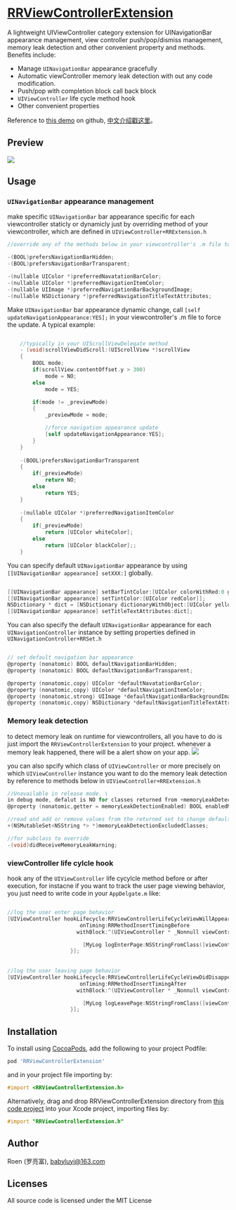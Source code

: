 # [RRViewControllerExtension](https://github.com/Roen-Ro/RRViewControllerExtension)


A lightweight UIViewController category extension for UINavigationBar  appearance management, view controller push/pop/dismiss management, memory leak detection and other convenient property and methods. Benefits include:

- Manage `UINavigationBar` appearance gracefully
- Automatic viewController memory leak detection with out any code modification.
- Push/pop with completion block call back block
- `UIViewController` life cycle method hook
- Other convenient properties

Reference to [this demo](https://github.com/Roen-Ro/RRViewControllerExtension) on github, [中文介绍戳这里](https://www.jianshu.com/p/59aba25692fe)。

## Preview
![](https://github.com/Roen-Ro/DemoResources/blob/master/RRUIViewControllerExtensio/rrvc004.gif?raw=true)

## Usage

### `UINavigationBar` appearance management
make specific `UINavigationBar`   bar appearance specific for each viewcontroller staticly or dynamicly just by overriding method of your viewcontroller, which are defined in `UIViewController+RRExtension.h`

```objective-c
//override any of the methods below in your viewcontroller's .m file to make specific navigation bar appearance

-(BOOL)prefersNavigationBarHidden;
-(BOOL)prefersNavigationBarTransparent;

-(nullable UIColor *)preferredNavatationBarColor;
-(nullable UIColor *)preferredNavigationItemColor;
-(nullable UIImage *)preferredNavigationBarBackgroundImage;
-(nullable NSDictionary *)preferredNavigationTitleTextAttributes;
```
Make `UINavigationBar`   bar appearance dynamic change, call `[self updateNavigationAppearance:YES];`  in your viewcontroller's .m file to force the update.
A typical example:

```objective-c

    //typically in your UIScrollViewDelegate method
    - (void)scrollViewDidScroll:(UIScrollView *)scrollView
    {
        BOOL mode;
        if(scrollView.contentOffset.y > 300)
            mode = NO;
        else
            mode = YES;

        if(mode != _previewMode)
        {
            _previewMode = mode;

            //force navigation appearance update
            [self updateNavigationAppearance:YES];
        }
    }
    
    -(BOOL)prefersNavigationBarTransparent
    {
        if(_previewMode)
            return NO;
        else
            return YES;
    }
    
    -(nullable UIColor *)preferredNavigationItemColor
    {
        if(_previewMode)
            return [UIColor whiteColor];
        else
            return [UIColor blackColor];;
    }

```


You can specify default `UINavigationBar`  appearance by using `[[UINavigationBar appearance] setXXX:]` globally.

```objective-c

[[UINavigationBar appearance] setBarTintColor:[UIColor colorWithRed:0 green:0.45 blue:0.8 alpha:1.0]];
[[UINavigationBar appearance] setTintColor:[UIColor redColor]];
NSDictionary * dict = [NSDictionary dictionaryWithObject:[UIColor yellowColor] forKey:NSForegroundColorAttributeName];
[[UINavigationBar appearance] setTitleTextAttributes:dict];

```

You can also specify the default  `UINavigationBar`  appearance for each `UINavigationController` instance by setting properties defined in `UINavigationController+RRSet.h`
```objective-c

// set default navigation bar appearance
@property (nonatomic) BOOL defaultNavigationBarHidden;
@property (nonatomic) BOOL defaultNavigationBarTransparent;

@property (nonatomic,copy) UIColor *defaultNavatationBarColor;
@property (nonatomic,copy) UIColor *defaultNavigationItemColor;
@property (nonatomic,strong) UIImage *defaultNavigationBarBackgroundImage;
@property (nonatomic,copy) NSDictionary *defaultNavigationTitleTextAttributes;

```

### Memory leak detection
to detect memory leak on runtime for viewcontrollers, all you have to do is just import the  `RRViewControllerExtension` to your project. whenever a memory leak happened, there will be a alert show on your app.
![](https://github.com/Roen-Ro/DemoResources/blob/master/RRUIViewControllerExtensio/screen001.jpeg?raw=true)

you can also spcify which class of  `UIViewController` or more precisely on which   `UIViewController` instance you want to do the memory leak detection by reference to methods below in `UIViewController+RRExtension.h`

```objective-c
//Unavailable in release mode. \
in debug mode, defalut is NO for classes returned from +memoryLeakDetectionExcludedClasses method and YES for others
@property (nonatomic,getter = memoryLeakDetectionEnabled) BOOL enabledMemoryLeakDetection;

//read and add or remove values from the returned set to change default excluded memory detection classes
+(NSMutableSet<NSString *> *)memoryLeakDetectionExcludedClasses;

//for subclass to override
-(void)didReceiveMemoryLeakWarning;

```


### viewController life cylcle hook
hook any of the `UIViewController` life cycylcle method before or after execution, for instacne if you want to track the user page viewing behavior, you just need to write code in your `AppDelgate.m` like:

```objective-c

//log the user enter page behavior
[UIViewController hookLifecycle:RRViewControllerLifeCycleViewWillAppear
                       onTiming:RRMethodInsertTimingBefore
                      withBlock:^(UIViewController * _Nonnull viewController, BOOL animated) {

                        [MyLog logEnterPage:NSStringFromClass([viewController class])];
                    }];
            
            
//log the user leaving page behavior
[UIViewController hookLifecycle:RRViewControllerLifeCycleViewDidDisappear
                       onTiming:RRMethodInsertTimingAfter
                      withBlock:^(UIViewController * _Nonnull viewController, BOOL animated) {

                        [MyLog logLeavePage:NSStringFromClass([viewController class])];
                    }];

```

## Installation

To install using [CocoaPods](https://github.com/cocoapods/cocoapods), add the following to your project Podfile:

```ruby
pod 'RRViewControllerExtension'
```
and in your project file importing by:
```objective-c
#import <RRViewControllerExtension.h>
```


Alternatively, drag and drop RRViewControllerExtension directory from [this code project](https://github.com/Roen-Ro/RRViewControllerExtension) into your Xcode project, importing files by:

```objective-c
#import "RRViewControllerExtension.h"
```



## Author

Roen (罗亮富), babyluyi@163.com

## Licenses

All source code is licensed under the MIT License
